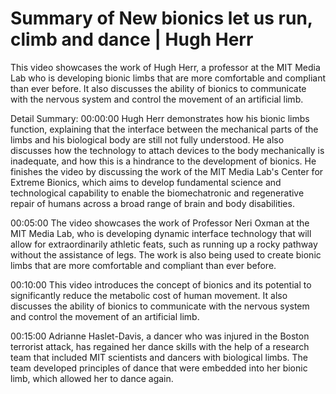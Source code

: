 # Summary of New bionics let us run, climb and dance | Hugh Herr

This video showcases the work of Hugh Herr, a professor at the MIT Media Lab who is developing bionic limbs that are more comfortable and compliant than ever before. It also discusses the ability of bionics to communicate with the nervous system and control the movement of an artificial limb.

Detail Summary: 
00:00:00
Hugh Herr demonstrates how his bionic limbs function, explaining that the interface between the mechanical parts of the limbs and his biological body are still not fully understood. He also discusses how the technology to attach devices to the body mechanically is inadequate, and how this is a hindrance to the development of bionics. He finishes the video by discussing the work of the MIT Media Lab's Center for Extreme Bionics, which aims to develop fundamental science and technological capability to enable the biomechatronic and regenerative repair of humans across a broad range of brain and body disabilities.

00:05:00
The video showcases the work of Professor Neri Oxman at the MIT Media Lab, who is developing dynamic interface technology that will allow for extraordinarily athletic feats, such as running up a rocky pathway without the assistance of legs. The work is also being used to create bionic limbs that are more comfortable and compliant than ever before.

00:10:00
This video introduces the concept of bionics and its potential to significantly reduce the metabolic cost of human movement. It also discusses the ability of bionics to communicate with the nervous system and control the movement of an artificial limb.

00:15:00
Adrianne Haslet-Davis, a dancer who was injured in the Boston terrorist attack, has regained her dance skills with the help of a research team that included MIT scientists and dancers with biological limbs. The team developed principles of dance that were embedded into her bionic limb, which allowed her to dance again.

